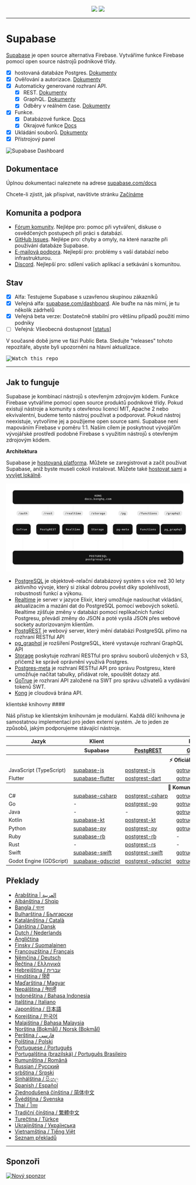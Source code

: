 <p align="center">
<img src="https://user-images.githubusercontent.com/8291514/213727234-cda046d6-28c6-491a-b284-b86c5cede25d.png#gh-light-mode-only">
<img src="https://user-images.githubusercontent.com/8291514/213727225-56186826-bee8-43b5-9b15-86e839d89393.png#gh-dark-mode-only">
</p>

---

# Supabase

[Supabase](https://supabase.com) je open source alternativa Firebase. Vytváříme funkce Firebase pomocí open source nástrojů podnikové třídy.

- [x] hostovaná databáze Postgres. [Dokumenty](https://supabase.com/docs/guides/database)
- [x] Ověřování a autorizace. [Dokumenty](https://supabase.com/docs/guides/auth)
- [x] Automaticky generované rozhraní API.
  - [x] REST. [Dokumenty](https://supabase.com/docs/guides/api#rest-api-overview)
  - [x] GraphQL. [Dokumenty](https://supabase.com/docs/guides/api#graphql-api-overview)
  - [x] Odběry v reálném čase. [Dokumenty](https://supabase.com/docs/guides/api#realtime-api-overview)
- [x] Funkce.
  - [x] Databázové funkce. [Docs](https://supabase.com/docs/guides/database/functions)
  - [x] Okrajové funkce [Docs](https://supabase.com/docs/guides/functions)
- [x] Ukládání souborů. [Dokumenty](https://supabase.com/docs/guides/storage)
- [x] Přístrojový panel

![Supabase Dashboard](https://raw.githubusercontent.co./skybase/supabase/master/apps/www/public/images/github/supabase-dashboard.png)

## Dokumentace

Úplnou dokumentaci naleznete na adrese [supabase.com/docs](https://supabase.com/docs)

Chcete-li zjistit, jak přispívat, navštivte stránku [Začínáme](../DEVELOPERS.md)

## Komunita a podpora

- [Fórum komunity](https://github.com/supabase/supabase/discussions). Nejlépe pro: pomoc při vytváření, diskuse o osvědčených postupech při práci s databází.
- [GitHub Issues](https://github.com/supabase/supabase/issues). Nejlépe pro: chyby a omyly, na které narazíte při používání databáze Supabase.
- [E-mailová podpora](https://supabase.com/docs/support#business-support). Nejlepší pro: problémy s vaší databází nebo infrastrukturou.
- [Discord](https://discord.supabase.com). Nejlepší pro: sdílení vašich aplikací a setkávání s komunitou.

## Stav

- [x] Alfa: Testujeme Supabase s uzavřenou skupinou zákazníků
- [x] Veřejná alfa: [supabase.com/dashboard](https://supabase.com/dashboard). Ale buďte na nás mírní, je tu několik zádrhelů
- [x] Veřejná beta verze: Dostatečně stabilní pro většinu případů použití mimo podniky
- [ ] Veřejná: Všeobecná dostupnost [[status](https://supabase.com/docs/guides/getting-started/features#feature-status)]

V současné době jsme ve fázi Public Beta. Sledujte "releases" tohoto repozitáře, abyste byli upozorněni na hlavní aktualizace.

<kbd><img src="https://raw.githubusercontent.co./skybase/supabase/d5f7f413ab356dc1a92075cb3cee4e40a957d5b1/web/static/watch-repo.gif" alt="Watch this repo"/></kbd>

---

## Jak to funguje

Supabase je kombinací nástrojů s otevřeným zdrojovým kódem. Funkce Firebase vytváříme pomocí open source produktů podnikové třídy. Pokud existují nástroje a komunity s otevřenou licencí MIT, Apache 2 nebo ekvivalentní, budeme tento nástroj používat a podporovat. Pokud nástroj neexistuje, vytvoříme jej a použijeme open source sami. Supabase není mapováním Firebase v poměru 1:1. Naším cílem je poskytnout vývojářům vývojářské prostředí podobné Firebase s využitím nástrojů s otevřeným zdrojovým kódem.

**Architektura**

Supabase je [hostovaná platforma](https://supabase.com/dashboard). Můžete se zaregistrovat a začít používat Supabase, aniž byste museli cokoli instalovat.
Můžete také [hostovat sami](https://supabase.com/docs/guides/hosting/overview) a [vyvíjet lokálně](https://supabase.com/docs/guides/local-development).

![Architektura](https://github.com/supabase/supabase/blob/master/apps/docs/public/img/supabase-architecture.svg)

- [PostgreSQL](https://www.postgresql.org/) je objektově-relační databázový systém s více než 30 lety aktivního vývoje, který si získal dobrou pověst díky spolehlivosti, robustnosti funkcí a výkonu.
- [Realtime](https://github.com/supabase/realtime) je server v jazyce Elixir, který umožňuje naslouchat vkládání, aktualizacím a mazání dat do PostgreSQL pomocí webových soketů. Realtime zjišťuje změny v databázi pomocí replikačních funkcí Postgresu, převádí změny do JSON a poté vysílá JSON přes webové sockety autorizovaným klientům.
- [PostgREST](http://postgrest.org/) je webový server, který mění databázi PostgreSQL přímo na rozhraní RESTful API
- [pg_graphql](http://github.com/supabase/pg_graphql/) je rozšíření PostgreSQL, které vystavuje rozhraní GraphQL API
- [Storage](https://github.com/supabase/storage-api) poskytuje rozhraní RESTful pro správu souborů uložených v S3, přičemž ke správě oprávnění využívá Postgres.
- [Postgres-meta](https://github.com/supabase/postgres-meta) je rozhraní RESTful API pro správu Postgresu, které umožňuje načítat tabulky, přidávat role, spouštět dotazy atd.
- [GoTrue](https://github.com/netlify/gotrue) je rozhraní API založené na SWT pro správu uživatelů a vydávání tokenů SWT.
- [Kong](https://github.com/Kong/kong) je cloudová brána API.

klientské knihovny ####

Náš přístup ke klientským knihovnám je modulární. Každá dílčí knihovna je samostatnou implementací pro jeden externí systém. Je to jeden ze způsobů, jakým podporujeme stávající nástroje.

<table style="table-layout:fixed; white-space: nowrap;">
  <tr>
    <th>Jazyk</th>
    <th>Klient</th>
    <th colspan="5">Feature-Clients (v rámci klienta Supabase)</th>
  </tr>
  
  <tr>
    <th></th>
    <th>Supabase</th>
    <th><a href="https://github.com/postgrest/postgrest" target="_blank" rel="noopener noreferrer">PostgREST</a></th>
    <th><a href="https://github.com/supabase/gotrue" target="_blank" rel="noopener noreferrer">GoTrue</a></th>
    <th><a href="https://github.com/supabase/realtime" target="_blank" rel="noopener noreferrer">Realtime</a></th>
    <th><a href="https://github.com/supabase/storage-api" target="_blank" rel="noopener noreferrer">Storage</a></th>
    <th>Functions</th>
  </tr>
  <!-- TEMPLATE FOR NEW ROW -->
  <!-- START ROW
  <tr>
    <td>lang</td>
    <td><a href="https://github.com/supabase-community/supabase-lang" target="_blank" rel="noopener noreferrer">supabase-lang</a></td>
    <td><a href="https://github.com/supabase-community/postgrest-lang" target="_blank" rel="noopener noreferrer">postgrest-lang</a></td>
    <td><a href="https://github.com/supabase-community/gotrue-lang" target="_blank" rel="noopener noreferrer">gotrue-lang</a></td>
    <td><a href="https://github.com/supabase-community/realtime-lang" target="_blank" rel="noopener noreferrer">realtime-lang</a></td>
    <td><a href="https://github.com/supabase-community/storage-lang" target="_blank" rel="noopener noreferrer">storage-lang</a></td>
  </tr>
  END ROW -->
  
  <th colspan="7">⚡️ Oficiální ⚡️</th>
  
  <tr>
    <td>JavaScript (TypeScript)</td>
    <td><a href="https://github.com/supabase/supabase-js" target="_blank" rel="noopener noreferrer">supabase-js</a></td>
    <td><a href="https://github.com/supabase/postgrest-js" target="_blank" rel="noopener noreferrer">postgrest-js</a></td>
    <td><a href="https://github.com/supabase/gotrue-js" target="_blank" rel="noopener noreferrer">gotrue-js</a></td>
    <td><a href="https://github.com/supabase/realtime-js" target="_blank" rel="noopener noreferrer">realtime-js</a></td>
    <td><a href="https://github.com/supabase/storage-js" target="_blank" rel="noopener noreferrer">storage-js</a></td>
    <td><a href="https://github.com/supabase/functions-js" target="_blank" rel="noopener noreferrer">functions-js</a></td>
  </tr>
    <tr>
    <td>Flutter</td>
    <td><a href="https://github.com/supabase/supabase-flutter" target="_blank" rel="noopener noreferrer">supabase-flutter</a></td>
    <td><a href="https://github.com/supabase/postgrest-dart" target="_blank" rel="noopener noreferrer">postgrest-dart</a></td>
    <td><a href="https://github.com/supabase/gotrue-dart" target="_blank" rel="noopener noreferrer">gotrue-dart</a></td>
    <td><a href="https://github.com/supabase/realtime-dart" target="_blank" rel="noopener noreferrer">realtime-dart</a></td>
    <td><a href="https://github.com/supabase/storage-dart" target="_blank" rel="noopener noreferrer">storage-dart</a></td>
    <td><a href="https://github.com/supabase/functions-dart" target="_blank" rel="noopener noreferrer">functions-dart</a></td>
  </tr>
  
  <th colspan="7">💚 Komunita 💚</th>
  
  <tr>
    <td>C#</td>
    <td><a href="https://github.com/supabase-community/supabase-csharp" target="_blank" rel="noopener noreferrer">supabase-csharp</a></td>
    <td><a href="https://github.com/supabase-community/postgrest-csharp" target="_blank" rel="noopener noreferrer">postgrest-csharp</a></td>
    <td><a href="https://github.com/supabase-community/gotrue-csharp" target="_blank" rel="noopener noreferrer">gotrue-csharp</a></td>
    <td><a href="https://github.com/supabase-community/realtime-csharp" target="_blank" rel="noopener noreferrer">realtime-csharp</a></td>
    <td><a href="https://github.com/supabase-community/storage-csharp" target="_blank" rel="noopener noreferrer">storage-csharp</a></td>
    <td><a href="https://github.com/supabase-community/functions-csharp" target="_blank" rel="noopener noreferrer">functions-csharp</a></td>
  </tr>
  <tr>
    <td>Go</td>
    <td>-</td>
    <td><a href="https://github.com/supabase-community/postgrest-go" target="_blank" rel="noopener noreferrer">postgrest-go</a></td>
    <td><a href="https://github.com/supabase-community/gotrue-go" target="_blank" rel="noopener noreferrer">gotrue-go</a></td>
    <td>-</td>
    <td><a href="https://github.com/supabase-community/storage-go" target="_blank" rel="noopener noreferrer">storage-go</a></td>
    <td><a href="https://github.com/supabase-community/functions-go" target="_blank" rel="noopener noreferrer">functions-go</a></td>
  </tr>
  <tr>
    <td>Java</td>
    <td>-</td>
    <td>-</td>
    <td><a href="https://github.com/supabase-community/gotrue-java" target="_blank" rel="noopener noreferrer">gotrue-java</a></td>
    <td>-</td>
    <td><a href="https://github.com/supabase-community/storage-java" target="_blank" rel="noopener noreferrer">storage-java</a></td>
    <td>-</td>
  </tr>
  <tr>
    <td>Kotlin</td>
    <td><a href="https://github.com/supabase-community/supabase-kt" target="_blank" rel="noopener noreferrer">supabase-kt</a></td>
    <td><a href="https://github.com/supabase-community/supabase-kt/tree/master/Postgrest" target="_blank" rel="noopener noreferrer">postgrest-kt</a></td>
    <td><a href="https://github.com/supabase-community/supabase-kt/tree/master/GoTrue" target="_blank" rel="noopener noreferrer">gotrue-kt</a></td>
    <td><a href="https://github.com/supabase-community/supabase-kt/tree/master/Realtime" target="_blank" rel="noopener noreferrer">realtime-kt</a></td>
    <td><a href="https://github.com/supabase-community/supabase-kt/tree/master/Storage" target="_blank" rel="noopener noreferrer">storage-kt</a></td>
    <td><a href="https://github.com/supabase-community/supabase-kt/tree/master/Functions" target="_blank" rel="noopener noreferrer">functions-kt</a></td>
  </tr>
  <tr>
    <td>Python</td>
    <td><a href="https://github.com/supabase-community/supabase-py" target="_blank" rel="noopener noreferrer">supabase-py</a></td>
    <td><a href="https://github.com/supabase-community/postgrest-py" target="_blank" rel="noopener noreferrer">postgrest-py</a></td>
    <td><a href="https://github.com/supabase-community/gotrue-py" target="_blank" rel="noopener noreferrer">gotrue-py</a></td>
    <td><a href="https://github.com/supabase-community/realtime-py" target="_blank" rel="noopener noreferrer">realtime-py</a></td>
    <td><a href="https://github.com/supabase-community/storage-py" target="_blank" rel="noopener noreferrer">storage-py</a></td>
    <td><a href="https://github.com/supabase-community/functions-py" target="_blank" rel="noopener noreferrer">functions-py</a></td>
  </tr>
  <tr>
    <td>Ruby</td>
    <td><a href="https://github.com/supabase-community/supabase-rb" target="_blank" rel="noopener noreferrer">supabase-rb</a></td>
    <td><a href="https://github.com/supabase-community/postgrest-rb" target="_blank" rel="noopener noreferrer">postgrest-rb</a></td>
    <td>-</td>
    <td>-</td>
    <td>-</td>
    <td>-</td>
  </tr>
  <tr>
    <td>Rust</td>
    <td>-</td>
    <td><a href="https://github.com/supabase-community/postgrest-rs" target="_blank" rel="noopener noreferrer">postgrest-rs</a></td>
    <td>-</td>
    <td>-</td>
    <td>-</td>
    <td>-</td>
  </tr>
  <tr>
    <td>Swift</td>
    <td><a href="https://github.com/supabase-community/supabase-swift" target="_blank" rel="noopener noreferrer">supabase-swift</a></td>
    <td><a href="https://github.com/supabase-community/postgrest-swift" target="_blank" rel="noopener noreferrer">postgrest-swift</a></td>
    <td><a href="https://github.com/supabase-community/gotrue-swift" target="_blank" rel="noopener noreferrer">gotrue-swift</a></td>
    <td><a href="https://github.com/supabase-community/realtime-swift" target="_blank" rel="noopener noreferrer">realtime-swift</a></td>
    <td><a href="https://github.com/supabase-community/storage-swift" target="_blank" rel="noopener noreferrer">storage-swift</a></td>
    <td><a href="https://github.com/supabase-community/functions-swift" target="_blank" rel="noopener noreferrer">functions-swift</a></td>
  </tr>
  <tr>
    <td>Godot Engine (GDScript)</td>
    <td><a href="https://github.com/supabase-community/godot-engine.supabase" target="_blank" rel="noopener noreferrer">supabase-gdscript</a></td>
    <td><a href="https://github.com/supabase-community/postgrest-gdscript" target="_blank" rel="noopener noreferrer">postgrest-gdscript</a></td>
    <td><a href="https://github.com/supabase-community/gotrue-gdscript" target="_blank" rel="noopener noreferrer">gotrue-gdscript</a></td>
    <td><a href="https://github.com/supabase-community/realtime-gdscript" target="_blank" rel="noopener noreferrer">realtime-gdscript</a></td>
    <td><a href="https://github.com/supabase-community/storage-gdscript" target="_blank" rel="noopener noreferrer">storage-gdscript</a></td>
    <td><a href="https://github.com/supabase-community/functions-gdscript" target="_blank" rel="noopener noreferrer">functions-gdscript</a></td>
  </tr>
  
</table>

<!--- Remove this list if you're translating to another language, it's hard to keep updated across multiple files-->
<!--- Keep only the link to the list of translation files-->

## Překlady

- [Arabština | العربية](/i18n/README.ar.md)
- [Albánština / Shqip](/i18n/README.sq.md)
- [Bangla / বাংলা](/i18n/README.bn.md)
- [Bulharština / Български](/i18n/README.bg.md)
- [Katalánština / Català](/i18n/README.ca.md)
- [Dánština / Dansk](/i18n/README.da.md)
- [Dutch / Nederlands](/i18n/README.nl.md)
- [Angličtina](https://github.com/supabase/supabase)
- [Finsky / Suomalainen](/i18n/README.fi.md)
- [Francouzština / Français](/i18n/README.fr.md)
- [Němčina / Deutsch](/i18n/README.de.md)
- [Řečtina / Ελληνικά](/i18n/README.gr.md)
- [Hebrejština / עברית](/i18n/README.he.md)
- [Hindština / हिंदी](/i18n/README.hi.md)
- [Maďarština / Magyar](/i18n/README.hu.md)
- [Nepálština / नेपाली](/i18n/README.ne.md)
- [Indonéština / Bahasa Indonesia](/i18n/README.id.md)
- [Italština / Italiano](/i18n/README.it.md)
- [Japonština / 日本語](/i18n/README.jp.md)
- [Korejština / 한국어](/i18n/README.ko.md)
- [Malajština / Bahasa Malaysia](/i18n/README.ms.md)
- [Norština (Bokmål) / Norsk (Bokmål)](/i18n/README.nb-no.md)
- [Perština / فارسی](/i18n/README.fa.md)
- [Polština / Polski](/i18n/README.pl.md)
- [Portuguese / Português](/i18n/README.pt.md)
- [Portugalština (brazilská) / Português Brasileiro](/i18n/README.pt-br.md)
- [Rumunština / Română](/i18n/README.ro.md)
- [Russian / Pусский](/i18n/README.ru.md)
- [srbština / Srpski](/i18n/README.sr.md)
- [Sinhálština / සිංහල](/i18n/README.si.md)
- [Spanish / Español](/i18n/README.es.md)
- [Zjednodušená čínština / 简体中文](/i18n/README.zh-cn.md)
- [Švédština / Svenska](/i18n/README.sv.md)
- [Thai / ไทย](/i18n/README.th.md)
- [Tradiční čínština / 繁體中文](/i18n/README.zh-tw.md)
- [Turečtina / Türkçe](/i18n/README.tr.md)
- [Ukrajinština / Українська](/i18n/README.uk.md)
- [Vietnamština / Tiếng Việt](/i18n/README.vi-vn.md)
- [Seznam překladů](/i18n/languages.md) <!--- Keep only this -->

---

## Sponzoři

[![Nový sponzor](https://user-images.githubusercontent.com/10214025/90518111-e74bbb00-e198-11ea-8f88-c9e3c1aa4b5b.png)](https://github.com/sponsors/supabase)
